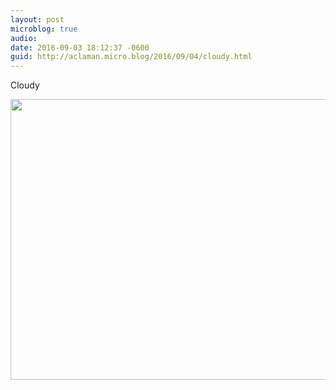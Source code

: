 ```yaml
---
layout: post
microblog: true
audio: 
date: 2016-09-03 18:12:37 -0600
guid: http://aclaman.micro.blog/2016/09/04/cloudy.html
---
```

Cloudy

<img src="http://micro.alexclaman.com/uploads/2018/67e5517da0.jpg" width="600" height="449" />
